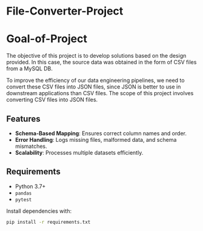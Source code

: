 # File-Converter-Project
# Goal-of-Project
The objective of this project is to develop solutions based on the design provided. In this case, the source data was obtained in the form of CSV files from a MySQL DB.

To improve the efficiency of our data engineering pipelines, we need to convert these CSV files into JSON files, since JSON is better to use in downstream applications than CSV files. The scope of this project involves converting CSV files into JSON files.

## Features
- **Schema-Based Mapping**: Ensures correct column names and order.
- **Error Handling**: Logs missing files, malformed data, and schema mismatches.
- **Scalability**: Processes multiple datasets efficiently.

## Requirements
- Python 3.7+
- `pandas`
- `pytest`


Install dependencies with:
```bash
pip install -r requirements.txt
